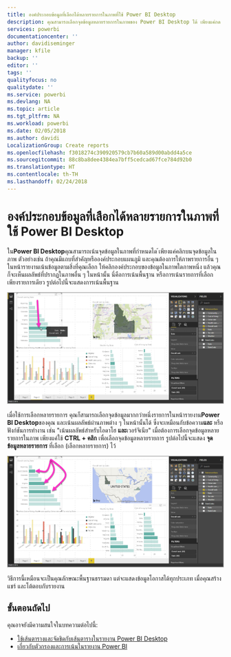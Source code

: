 ```yaml
---
title: องค์ประกอบข้อมูลที่เลือกได้หลายรายการในภาพที่ใช้ Power BI Desktop
description: คุณสามารถเลือกจุดข้อมูลหลายรายการในภาพของ Power BI Desktop ได้ เพียงแค่กด CTRL + คลิก
services: powerbi
documentationcenter: ''
author: davidiseminger
manager: kfile
backup: ''
editor: ''
tags: ''
qualityfocus: no
qualitydate: ''
ms.service: powerbi
ms.devlang: NA
ms.topic: article
ms.tgt_pltfrm: NA
ms.workload: powerbi
ms.date: 02/05/2018
ms.author: davidi
LocalizationGroup: Create reports
ms.openlocfilehash: f3018274c390920579cb7b60a589d00abdd4a5ce
ms.sourcegitcommit: 88c8ba8dee4384ea7bff5cedcad67fce784d92b0
ms.translationtype: HT
ms.contentlocale: th-TH
ms.lasthandoff: 02/24/2018
---
```

# <a name="multi-select-data-elements-in-visuals-using-power-bi-desktop"></a>องค์ประกอบข้อมูลที่เลือกได้หลายรายการในภาพที่ใช้ Power BI Desktop

ใน**Power BI Desktop**คุณสามารถเน้นจุดข้อมูลในภาพที่กำหนดได ้เพียงแค่คลิกบนจุดข้อมูลในภาพ ตัวอย่างเช่น ถ้าคุณมีแถบที่สำคัญหรือองค์ประกอบแผนภูมิ และคุณต้องการให้ภาพรายการอื่น ๆ ในหน้ารายงานเน้นข้อมูลตามสิ่งที่คุณเลือก ให้คลิกองค์ประกอบของข้อมูลในภาพใดภาพหนึ่ง แล้วคุณก็จะเห็นผลลัพธ์ที่ปรากฏในภาพอื่น ๆ ในหน้านั้น นี่คือการเน้นพื้นฐาน หรือการเน้นรายการที่เลือกเพียงรายการเดียว รูปต่อไปนี้จะแสดงการเน้นพื้นฐาน 

![](media/desktop-multi-select/multi-select_01.png)

เมื่อใช้การเลือกหลายรายการ คุณก็สามารถเลือกจุดข้อมูลมากกว่าหนึ่งรายการในหน้ารายงาน**Power BI Desktop**ของคุณ และเน้นผลลัพธ์ผ่านภาพต่าง ๆ ในหน้านั้นได้ ซึ่งจะเหมือนกับข้อความ**และ** หรือฟังก์ชันการทำงาน เช่น "เน้นผลลัพธ์สำหรับไอดาโฮ **และ**เวอร์จิเนีย" เมื่อต้องการเลือกจุดข้อมูลหลายรายการในภาพ เพียงแค่ใช้ **CTRL + คลิก** เพื่อเลือกจุดข้อมูลหลายรายการ รูปต่อไปนี้จะแสดง **จุดข้อมูลหลายรายการ** ที่เลือก (เลือกหลายรายการ) ไว้

![](media/desktop-multi-select/multi-select_02.png)

วิธีการนี้เหมือนจะเป็นคุณลักษณะพื้นฐานธรรมดา แต่จะแสดงข้อมูลโอกาสได้ทุกประเภท เมื่อคุณสร้าง แชร์ และโต้ตอบกับรายงาน 

## <a name="next-steps"></a>ขั้นตอนถัดไป

คุณอาจยังมีความสนใจในบทความต่อไปนี้:

* [ใช้เส้นตารางและจัดชิดกับเส้นตารางในรายงาน Power BI Desktop](desktop-gridlines-snap-to-grid.md)
* [เกี่ยวกับตัวกรองและการเน้นในรายงาน Power BI](power-bi-reports-filters-and-highlighting.md)

